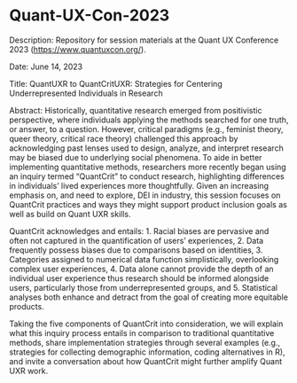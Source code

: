 # Quant-UX-Con-2023
Description:
Repository for session materials at the Quant UX Conference 2023 (https://www.quantuxcon.org/). 

Date: June 14, 2023

Title: 
QuantUXR to QuantCritUXR: Strategies for Centering Underrepresented Individuals in Research

Abstract:
Historically, quantitative research emerged from positivistic perspective, where individuals applying the methods searched for one truth, or answer, to a question. However, critical paradigms (e.g., feminist theory, queer theory, critical race theory) challenged this approach by acknowledging past lenses used to design, analyze, and interpret research may be biased due to underlying social phenomena. To aide in better implementing quantitative methods, researchers more recently began using an inquiry termed “QuantCrit” to conduct research, highlighting differences in individuals’ lived experiences more thoughtfully. Given an increasing emphasis on, and need to explore, DEI in industry, this session focuses on QuantCrit practices and ways they might support product inclusion goals as well as build on Quant UXR skills.

QuantCrit acknowledges and entails: 1. Racial biases are pervasive and often not captured in the quantification of users’ experiences, 2. Data frequently possess biases due to comparisons based on identities, 3. Categories assigned to numerical data function simplistically, overlooking complex user experiences, 4. Data alone cannot provide the depth of an individual user experience thus research should be informed alongside users, particularly those from underrepresented groups, and 5. Statistical analyses both enhance and detract from the goal of creating more equitable products. 

Taking the five components of QuantCrit into consideration, we will explain what this inquiry process entails in comparison to traditional quantitative methods, share implementation strategies through several examples (e.g., strategies for collecting demographic information, coding alternatives in R), and invite a conversation about how QuantCrit might further amplify Quant UXR work. 
